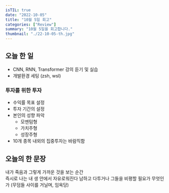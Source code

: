 ```yaml
---
isTIL: true
date: "2022-10-05"
title: "10월 5일 회고"
categories: ["Review"]
summary: "10월 5일을 회고합니다."
thumbnail: "./22-10-05-th.jpg"
---
```



## 오늘 한 일
- CNN, RNN, Transformer 강의 듣기 및 실습
- 개발환경 세팅 (zsh, wsl)

### 투자를 위한 투자
- 수익률 목표 설정
- 투자 기간의 설정
- 본인의 성향 파악
  - 모멘텀형
  - 가치주형
  - 성장주형
- 10개 종목 내외의 집중투자는 바람직함

## 오늘의 한 문장
내가 죽음과 그렇게 가까운 것을 보는 순간  
즉시로 나는 내 생 안에서 자유로워진다
남하고 다투거나 그들을 비평할 필요가 무엇인가 (무덤들 사이를 거닐며, 임옥당)